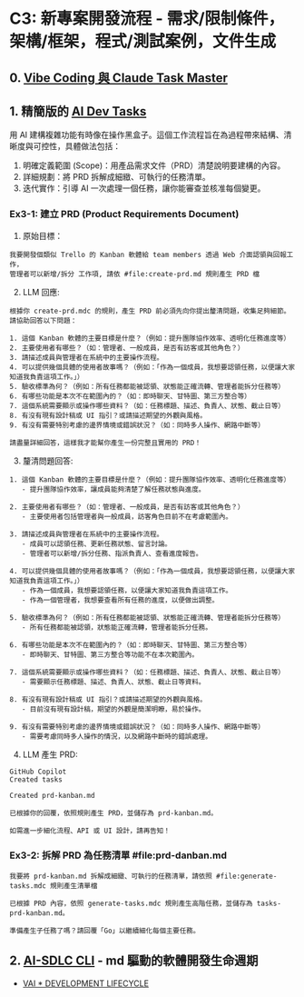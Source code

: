 # C3: 新專案開發流程 - 需求/限制條件，架構/框架，程式/測試案例，文件生成

## 0. [Vibe Coding 與 Claude Task Master](Vibe_TaskMaster.md)

## 1. 精簡版的 [AI Dev Tasks](https://github.com/snarktank/ai-dev-tasks)

用 AI 建構複雜功能有時像在操作黑盒子。這個工作流程旨在為過程帶來結構、清晰度與可控性，具體做法包括：

1. 明確定義範圍 (Scope)：用產品需求文件（PRD）清楚說明要建構的內容。
2. 詳細規劃：將 PRD 拆解成細緻、可執行的任務清單。
3. 迭代實作：引導 AI 一次處理一個任務，讓你能審查並核准每個變更。

### Ex3-1: 建立 PRD (Product Requirements Document)

1. 原始目標： 
```=text
我要開發個類似 Trello 的 Kanban 軟體給 team members 透過 Web 介面認領與回報工作，
管理者可以新增/拆分 工作項, 請依 #file:create-prd.md 規則產生 PRD 檔
```

2. LLM 回應:
```=text
根據你 create-prd.mdc 的規則，產生 PRD 前必須先向你提出釐清問題，收集足夠細節。請協助回答以下問題：

1. 這個 Kanban 軟體的主要目標是什麼？（例如：提升團隊協作效率、透明化任務進度等）
2. 主要使用者有哪些？（如：管理者、一般成員，是否有訪客或其他角色？）
3. 請描述成員與管理者在系統中的主要操作流程。
4. 可以提供幾個具體的使用者故事嗎？（例如：「作為一個成員，我想要認領任務，以便讓大家知道我負責這項工作。」）
5. 驗收標準為何？（例如：所有任務都能被認領、狀態能正確流轉、管理者能拆分任務等）
6. 有哪些功能是本次不在範圍內的？（如：即時聊天、甘特圖、第三方整合等）
7. 這個系統需要顯示或操作哪些資料？（如：任務標題、描述、負責人、狀態、截止日等）
8. 有沒有現有設計稿或 UI 指引？或請描述期望的外觀與風格。
9. 有沒有需要特別考慮的邊界情境或錯誤狀況？（如：同時多人操作、網路中斷等）

請盡量詳細回答，這樣我才能幫你產生一份完整且實用的 PRD！
```
3. 釐清問題回答:
```=text
1. 這個 Kanban 軟體的主要目標是什麼？（例如：提升團隊協作效率、透明化任務進度等）
   - 提升團隊協作效率，讓成員能夠清楚了解任務狀態與進度。

2. 主要使用者有哪些？（如：管理者、一般成員，是否有訪客或其他角色？）
   - 主要使用者包括管理者與一般成員，訪客角色目前不在考慮範圍內。

3. 請描述成員與管理者在系統中的主要操作流程。
   - 成員可以認領任務、更新任務狀態、留言討論。
   - 管理者可以新增/拆分任務、指派負責人、查看進度報告。

4. 可以提供幾個具體的使用者故事嗎？（例如：「作為一個成員，我想要認領任務，以便讓大家知道我負責這項工作。」）
   - 作為一個成員，我想要認領任務，以便讓大家知道我負責這項工作。
   - 作為一個管理者，我想要查看所有任務的進度，以便做出調整。

5. 驗收標準為何？（例如：所有任務都能被認領、狀態能正確流轉、管理者能拆分任務等）
   - 所有任務都能被認領，狀態能正確流轉，管理者能拆分任務。

6. 有哪些功能是本次不在範圍內的？（如：即時聊天、甘特圖、第三方整合等）
   - 即時聊天、甘特圖、第三方整合等功能不在本次範圍內。

7. 這個系統需要顯示或操作哪些資料？（如：任務標題、描述、負責人、狀態、截止日等）
   - 需要顯示任務標題、描述、負責人、狀態、截止日等資料。

8. 有沒有現有設計稿或 UI 指引？或請描述期望的外觀與風格。
   - 目前沒有現有設計稿，期望的外觀是簡潔明瞭，易於操作。

9. 有沒有需要特別考慮的邊界情境或錯誤狀況？（如：同時多人操作、網路中斷等）
   - 需要考慮同時多人操作的情況，以及網路中斷時的錯誤處理。
```

4. LLM 產生 PRD:
```=text
GitHub Copilot
Created tasks

Created prd-kanban.md

已根據你的回覆，依照規則產生 PRD，並儲存為 prd-kanban.md。

如需進一步細化流程、API 或 UI 設計，請再告知！
```

### Ex3-2: 拆解 PRD 為任務清單 #file:prd-danban.md
```=text
我要將 prd-kanban.md 拆解成細緻、可執行的任務清單，請依照 #file:generate-tasks.mdc 規則產生清單檔
```

```=text
已根據 PRD 內容，依照 generate-tasks.mdc 規則產生高階任務，並儲存為 tasks-prd-kanban.md。

準備產生子任務了嗎？請回覆「Go」以繼續細化每個主要任務。
```

## 2. [AI-SDLC CLI](https://github.com/joinvai/ai-sdlc/tree/main) - md 驅動的軟體開發生命週期

 * [VAI * DEVELOPMENT LIFECYCLE](https://v0-html-to-game-makeover-35xbsqzj0-mapai.vercel.app/)

 



